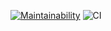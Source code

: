 [![Maintainability](https://api.codeclimate.com/v1/badges/3b40db2821342f09133e/maintainability)](https://codeclimate.com/github/pavelchausov/frontend-project-lvl2/maintainability)
![CI](https://github.com/pavelchausov/frontend-project-lvl2/workflows/CI/badge.svg)